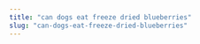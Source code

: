 ```yaml
---
title: "can dogs eat freeze dried blueberries"
slug: "can-dogs-eat-freeze-dried-blueberries"
---
```


